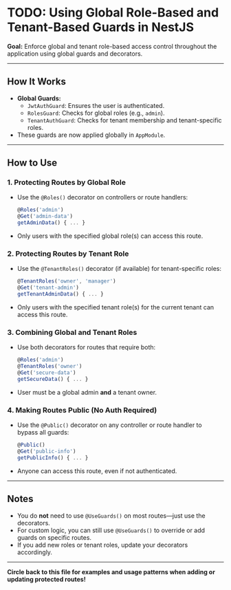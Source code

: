 # TODO: Using Global Role-Based and Tenant-Based Guards in NestJS

**Goal:** Enforce global and tenant role-based access control throughout the application using global guards and decorators.

---

## How It Works

- **Global Guards:**
  - `JwtAuthGuard`: Ensures the user is authenticated.
  - `RolesGuard`: Checks for global roles (e.g., `admin`).
  - `TenantAuthGuard`: Checks for tenant membership and tenant-specific roles.
- These guards are now applied globally in `AppModule`.

---

## How to Use

### 1. **Protecting Routes by Global Role**
- Use the `@Roles()` decorator on controllers or route handlers:
  ```ts
  @Roles('admin')
  @Get('admin-data')
  getAdminData() { ... }
  ```
- Only users with the specified global role(s) can access this route.

### 2. **Protecting Routes by Tenant Role**
- Use the `@TenantRoles()` decorator (if available) for tenant-specific roles:
  ```ts
  @TenantRoles('owner', 'manager')
  @Get('tenant-admin')
  getTenantAdminData() { ... }
  ```
- Only users with the specified tenant role(s) for the current tenant can access this route.

### 3. **Combining Global and Tenant Roles**
- Use both decorators for routes that require both:
  ```ts
  @Roles('admin')
  @TenantRoles('owner')
  @Get('secure-data')
  getSecureData() { ... }
  ```
- User must be a global admin **and** a tenant owner.

### 4. **Making Routes Public (No Auth Required)**
- Use the `@Public()` decorator on any controller or route handler to bypass all guards:
  ```ts
  @Public()
  @Get('public-info')
  getPublicInfo() { ... }
  ```
- Anyone can access this route, even if not authenticated.

---

## Notes
- You do **not** need to use `@UseGuards()` on most routes—just use the decorators.
- For custom logic, you can still use `@UseGuards()` to override or add guards on specific routes.
- If you add new roles or tenant roles, update your decorators accordingly.

---

**Circle back to this file for examples and usage patterns when adding or updating protected routes!** 